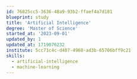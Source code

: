 ```yaml
---
id: 76825cc5-3636-48a9-93b2-ffaef4a7d181
blueprint: study
title: 'Artificial Intelligence'
degree: 'Master of Science'
started_at: '2023-09-01'
updated_by: 1
updated_at: 1719076232
institute: 5cc71c4c-d407-4968-ad3b-65706bff9c21
skills:
  - artificial-intelligence
  - machine-learning
---
```

